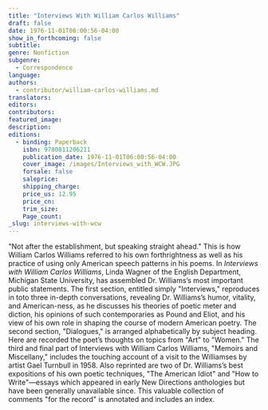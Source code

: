 ```yaml
---
title: "Interviews With William Carlos Williams"
draft: false
date: 1976-11-01T06:00:56-04:00
show_in_forthcoming: false
subtitle:
genre: Nonfiction
subgenre:
  - Correspondence
language:
authors:
  - contributor/william-carlos-williams.md
translators:
editors:
contributors:
featured_image:
description:
editions:
  - binding: Paperback
    isbn: 9780811206211
    publication_date: 1976-11-01T06:00:56-04:00
    cover_image: /images/Interviews_with_WCW.JPG
    forsale: false
    saleprice:
    shipping_charge:
    price_us: 12.95
    price_cn:
    trim_size:
    Page_count:
_slug: interviews-with-wcw
---
```


"Not after the establishment, but speaking straight ahead." This is how William Carlos Williams referred to his own forthrightness as well as his practice of using only American speech patterns in his poems. In _Interviews with William Carlos Williams_, Linda Wagner of the English Department, Michigan State University, has assembled Dr. Williams’s most important public statements. The first section, entitled simply "Interviews," reproduces in toto three in-depth conversations, revealing Dr. Williams’s humor, vitality, and American-ness, as he discusses his theories of poetic meter and diction, his opinions of such contemporaries as Pound and Eliot, and his view of his own role in shaping the course of modern American poetry. The second section, "Dialogues," is arranged alphabetically by subject heading. Here are recorded the poet’s thoughts on topics from "Art" to "Women." The third and final part of Interviews with William Carlos Williams, "Memoirs and Miscellany," includes the touching account of a visit to the Williamses by artist Gael Turnbull in 1958. Also reprinted are two of Dr. Williams’s best expositions of his own poetic techniques, "The American Idiot" and "How to Write"––essays which appeared in early New Directions anthologies but have been generally unavailable since. This valuable collection of comments "for the record" is annotated and includes an index.

